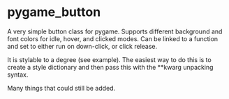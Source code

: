 # pygame_button
A very simple button class for pygame.
Supports different background and font colors for idle, hover, and clicked modes. Can be linked to a function and set to either run on down-click, or click release.

It is stylable to a degree (see example). The easiest way to do this is to create a style dictionary and then pass this with the **kwarg unpacking syntax.

Many things that could still be added.
